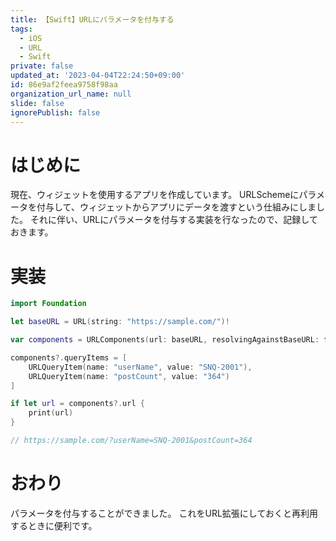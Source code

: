 ```yaml
---
title: 【Swift】URLにパラメータを付与する
tags:
  - iOS
  - URL
  - Swift
private: false
updated_at: '2023-04-04T22:24:50+09:00'
id: 86e9af2feea9758f98aa
organization_url_name: null
slide: false
ignorePublish: false
---
```

# はじめに
現在、ウィジェットを使用するアプリを作成しています。
URLSchemeにパラメータを付与して、ウィジェットからアプリにデータを渡すという仕組みにしました。
それに伴い、URLにパラメータを付与する実装を行なったので、記録しておきます。

# 実装
```swift
import Foundation

let baseURL = URL(string: "https://sample.com/")!

var components = URLComponents(url: baseURL, resolvingAgainstBaseURL: false)

components?.queryItems = [
    URLQueryItem(name: "userName", value: "SNQ-2001"),
    URLQueryItem(name: "postCount", value: "364")
]

if let url = components?.url {
    print(url)
}

// https://sample.com/?userName=SNQ-2001&postCount=364
```

# おわり
パラメータを付与することができました。
これをURL拡張にしておくと再利用するときに便利です。
